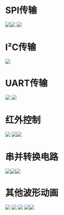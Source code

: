 # SPI传输

![](../readme.assets/640%204.gif)![](../readme.assets/640%205.gif)
![](../readme.assets/640%206.gif)

# I²C传输
![](../readme.assets/640%207.gif)


# UART传输
![](../readme.assets/640%208.gif)
![](../readme.assets/640%209.gif)

# 红外控制

![](../readme.assets/640%2010.gif)
![](../readme.assets/640%2011.gif)![](../readme.assets/640%2012.gif)

# 串并转换电路

![](../readme.assets/640%2013.gif)![](../readme.assets/640%2014.gif)![](../readme.assets/640%2015.gif)


# 其他波形动画

![](../readme.assets/640%2016.gif)
![](../readme.assets/640%2017.gif)
![](../readme.assets/640%2018.gif)
![](../readme.assets/640%2019.gif)![](../readme.assets/640%2020.gif)


